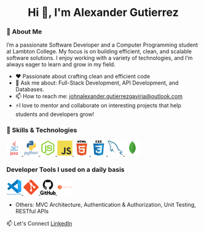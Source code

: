 <h1 align="center">Hi 👋, I'm Alexander Gutierrez</h1>

<h3>🌟 About Me</h3>

<p>I’m a passionate Software Developer and a Computer Programming student at Lambton College. My focus is on building efficient, clean, and scalable software solutions. I enjoy working with a variety of technologies, and I’m always eager to learn and grow in my field.</p>
  
- ❤️ Passionate about crafting clean and efficient code
- 💬 Ask me about: Full-Stack Development, API Development, and Databases.
- 📫 How to reach me: johnalexander.gutierrezgaviria@outlook.com
- ⚡I love to mentor and collaborate on interesting projects that help students and developers grow!

<h3 align="left">🚀 Skills & Technologies</h3>
<p align="left"> 
  <a href="https://dev.java/" target="_blank" rel="noreferrer"> 
    <img src="https://raw.githubusercontent.com/devicons/devicon/master/icons/java/java-original-wordmark.svg" alt="java" width="40" height="40"/> 
  </a> 
  <a href="https://www.python.org/" target="_blank" rel="noreferrer"> 
    <img src="https://raw.githubusercontent.com/devicons/devicon/master/icons/python/python-original-wordmark.svg" alt="react" width="40" height="40"/> 
  </a>
  <a href="https://nodejs.org" target="_blank" rel="noreferrer"> 
    <img src="https://raw.githubusercontent.com/izumin5210/emojipack-for-devicon/master/png/nodejs.png" alt="nodejs" width="40" height="40"/> 
  </a>
  <a href="https://developer.mozilla.org/en-US/docs/Web/JavaScript" target="_blank" rel="noreferrer"> 
    <img src="https://raw.githubusercontent.com/devicons/devicon/master/icons/javascript/javascript-original.svg" alt="javascript" width="40" height="40"/> 
  </a>  
  <a href="https://www.w3.org/html/" target="_blank" rel="noreferrer">
      <img src="https://raw.githubusercontent.com/devicons/devicon/master/icons/html5/html5-original-wordmark.svg" alt="html5" width="40" height="40"/> 
  </a> 
  <a href="https://developer.mozilla.org/en-US/docs/Web/CSS" target="_blank" rel="noreferrer"> 
    <img src="https://raw.githubusercontent.com/devicons/devicon/master/icons/css3/css3-original-wordmark.svg" alt="css3" width="40" height="40"/>
  </a> 
  <a href="https://www.mysql.com/" target="_blank" rel="noreferrer"> 
    <img src="https://raw.githubusercontent.com/izumin5210/emojipack-for-devicon/master/png/mysql.png" alt="mysql" width="40" height="40"/> 
  </a> 
  <a href="https://www.mongodb.com/" target="_blank" rel="noreferrer"> 
    <img src="https://raw.githubusercontent.com/izumin5210/emojipack-for-devicon/master/png/mongodb.png" alt="mongodb" width="40" height="40"/> 
  </a> 
</p>
<h3 align="left">Developer Tools I used on a daily basis</h3>
<p>
  <a href="https://code.visualstudio.com/" target="_blank" rel="noreferrer"> 
    <img src="https://raw.githubusercontent.com/devicons/devicon/master/icons/vscode/vscode-original-wordmark.svg" alt="visual studio code" width="40" height="40"/> 
  </a>
  <a href="https://git-scm.com/" target="_blank" rel="noreferrer"> 
    <img src="https://raw.githubusercontent.com/izumin5210/emojipack-for-devicon/master/png/git.png" alt="git" width="40" height="40"/> 
  </a>  
  <a href="https://github.com/AlexzGut" target="_blank" rel="noreferrer"> 
    <img src="https://raw.githubusercontent.com/devicons/devicon/master/icons/github/github-original-wordmark.svg" alt="github" width="40" height="40"/> 
  </a> 
  <a href="https://www.postman.com/" target="_blank" rel="noreferrer"> 
    <img src="https://raw.githubusercontent.com/devicons/devicon/master/icons/postman/postman-original-wordmark.svg" alt="postman" width="40" height="40"/> 
  </a> 
</p>

- Others: MVC Architecture, Authentication & Authorization, Unit Testing, RESTful APIs

📫 Let's Connect
[LinkedIn](https://www.linkedin.com/in/alexander-gutierrez-g/)

